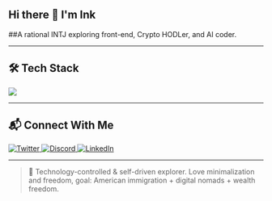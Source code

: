 ## Hi there 👋 I'm Ink
##A rational INTJ exploring front-end, Crypto HODLer, and AI coder.

---

## 🛠 Tech Stack

<p align="left">
  <img src="https://skillicons.dev/icons?i=swift,python,pytorch,tensorflow,html,css,js,vue,cloudflare,rust,flask,md,latex,matlab,git,github,vscode,pycharm,windows,apple,ps" />
</p>

---

## 📬 Connect With Me

<p align="left">
  <a href="https://twitter.com/ink_thesilent">
    <img src="https://skillicons.dev/icons?i=twitter" alt="Twitter"/>
  </a>
  <a href="https://discord.com/users/huinkling">
    <img src="https://skillicons.dev/icons?i=discord" alt="Discord"/>
  </a>
  <a href="https://linkedin.com">
    <img src="https://skillicons.dev/icons?i=linkedin" alt="LinkedIn"/>
  </a>
</p>

---

> 🎯 Technology-controlled & self-driven explorer. Love minimalization and freedom, goal: American immigration + digital nomads + wealth freedom.
